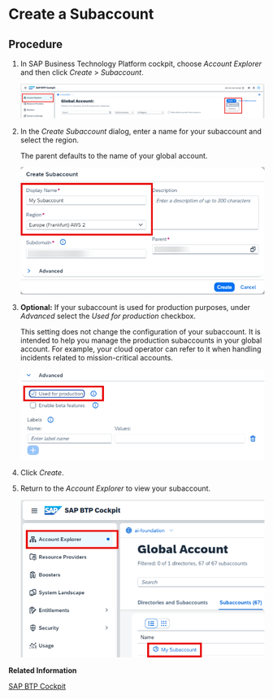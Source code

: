 <!-- loio3e3ae8360a814cf59e4c462e4787b5e2 -->

# Create a Subaccount



## Procedure

1.  In SAP Business Technology Platform cockpit, choose *Account Explorer* and then click *Create* \> *Subaccount*.

    ![](images/Create_Subaccount_5178ebd.png)

2.  In the *Create Subaccount* dialog, enter a name for your subaccount and select the region.

    The parent defaults to the name of your global account.

    ![](images/Subaccount_Name_and_Region_0af449d.png)

3.  **Optional:** If your subaccount is used for production purposes, under *Advanced* select the *Used for production* checkbox.

    This setting does not change the configuration of your subaccount. It is intended to help you manage the production subaccounts in your global account. For example, your cloud operator can refer to it when handling incidents related to mission-critical accounts.

    ![](images/Used_for_Production_Checkbox_0e8d722.png)

4.  Click *Create*.

5.  Return to the *Account Explorer* to view your subaccount.

    ![](images/Created_Subaccount_4ec1c4b.png)


**Related Information**  


[SAP BTP Cockpit](https://account.hana.ondemand.com/#/home/welcome)

